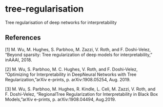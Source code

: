 # tree-regularisation
Tree regularisation of deep networks for interpretability

## References
<a id="1">[1]</a>
M. Wu, M. Hughes, S. Parbhoo, M. Zazzi, V. Roth, and F. Doshi-Velez, “Beyond sparsity: Tree regularization of deep models 
for interpretability,” inAAAI, 2018.

<a id="1">[2]</a>
M. Wu, S. Parbhoo, M. C. Hughes, V. Roth, and F. Doshi-Velez, “Optimizing for Interpretability in DeepNeural Networks with 
Tree Regularization,”arXiv e-prints, p. arXiv:1908.05254, Aug. 2019.

<a id="1">[3]</a>
M. Wu, S. Parbhoo, M. Hughes, R. Kindle, L. Celi, M. Zazzi, V. Roth, and F. Doshi-Velez, “RegionalTree Regularization for 
Interpretability in Black Box Models,”arXiv e-prints, p. arXiv:1908.04494, Aug.2019.


